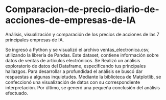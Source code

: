 # Comparacion-de-precio-diario-de-acciones-de-empresas-de-IA
Análisis, visualización y comparación de los precios de acciones de las 7 principales empresas de IA.

Se ingresó a Python y se visualizó el archivo ventas_electronica.csv, utilizando la librería de Pandas. Este dataset, contiene información sobre datos de ventas de artículos electrónicos. Se Realizó un análisis exploratorio de datos del Dataframe, especificando tus principales hallazgos. Para desarrollar a profundidad el análisis se buscó dar respuestas a algunas inquietudes. Mediante la biblioteca de Matplotlib, se confeccionó una visualización de datos con su correspondiente interpretación. Por último, se generó una pequeña conclusión del análisis efectuado.
